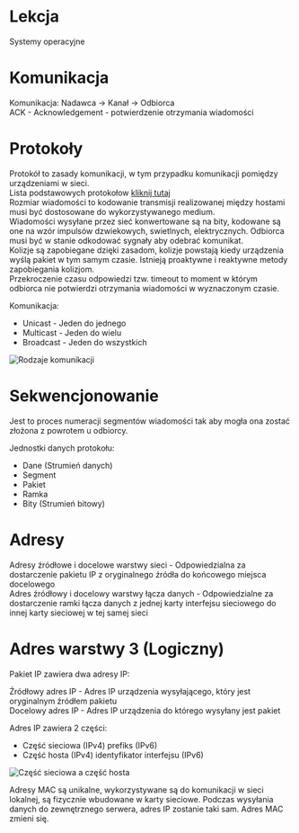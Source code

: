 
# Lekcja
Systemy operacyjne

# Komunikacja

Komunikacja: Nadawca -> Kanał -> Odbiorca<br>
ACK - Acknowledgement - potwierdzenie otrzymania wiadomości

# Protokoły

Protokół to zasady komunikacji, w tym przypadku komunikacji pomiędzy urządzeniami w sieci.<br>
Lista podstawowych protokołow [kliknij tutaj](https://developers.cloudflare.com/workers/reference/protocols/)<br>
Rozmiar wiadomości to kodowanie transmisji realizowanej między hostami musi być dostosowane do wykorzystywanego medium.<br> Wiadomości wysyłane przez sieć konwertowane są na bity, kodowane są one na wzór impulsów dzwiekowych, swietlnych, elektrycznych. Odbiorca musi być w stanie odkodować sygnały aby odebrać komunikat.<br> 
Kolizje są zapobiegane dzięki zasadom, kolizje powstają kiedy urządzenia wyślą pakiet w tym samym czasie. Istnieją proaktywne i reaktywne metody zapobiegania kolizjom.<br>
Przekroczenie czasu odpowiedzi tzw. timeout to moment w którym odbiorca nie potwierdzi otrzymania wiadomości w wyznaczonym czasie.

Komunikacja:
- Unicast - Jeden do jednego
- Multicast - Jeden do wielu
- Broadcast - Jeden do wszystkich

![Rodzaje komunikacji](https://vectormine.b-cdn.net/wp-content/uploads/Unicast_Broadcast_Multicast_outline_diagram.jpg)

# Sekwencjonowanie

Jest to proces numeracji segmentów wiadomości tak aby mogła ona zostać złożona z powrotem u odbiorcy.

Jednostki danych protokołu:
- Dane (Strumień danych)
- Segment
- Pakiet
- Ramka
- Bity (Strumień bitowy)


# Adresy

Adresy źródłowe i docelowe warstwy sieci - Odpowiedzialna za dostarczenie pakietu IP z oryginalnego źródła do końcowego miejsca docelowego<br>
Adres źródłowy i docelowy warstwy łącza danych - Odpowiedzialne za dostarczenie ramki łącza danych z jednej karty interfejsu sieciowego do innej karty sieciowej w tej samej sieci<br>

# Adres warstwy 3 (Logiczny)

Pakiet IP zawiera dwa adresy IP:

Źródłowy adres IP - Adres IP urządzenia wysyłającego, który jest oryginalnym źródłem pakietu<br>
Docelowy adres IP - Adres IP urządzenia do którego wysyłany jest pakiet

Adres IP zawiera 2 części:

- Część sieciowa (IPv4) prefiks (IPv6)
- Część hosta (IPv4) identyfikator interfejsu (IPv6)
  
![Część sieciowa a część hosta](https://www.korepetycjenowysacz.edu.pl/wp-content/uploads/2014/11/format_adresu_ip_v4.png)

Adresy MAC są unikalne, wykorzystywane są do komunikacji w sieci lokalnej, są fizycznie wbudowane w karty sieciowe.
Podczas wysyłania danych do zewnętrznego serwera, adres IP zostanie taki sam. Adres MAC zmieni się.
